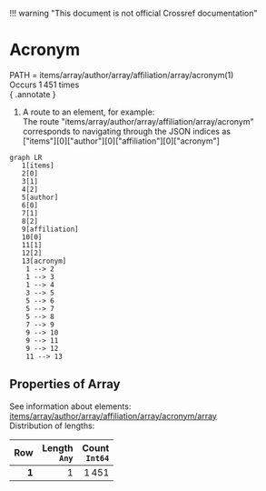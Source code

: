 !!! warning "This document is not official Crossref documentation"
# Acronym
PATH = items/array/author/array/affiliation/array/acronym(1)  
Occurs 1 451 times  
{ .annotate }

1. A route to an element, for example:  
   The route "items/array/author/array/affiliation/array/acronym" corresponds to navigating through the JSON indices as  
   ["items"][0]["author"][0]["affiliation"][0]["acronym"]  

```mermaid
graph LR
   1[items]
   2[0]
   3[1]
   4[2]
   5[author]
   6[0]
   7[1]
   8[2]
   9[affiliation]
   10[0]
   11[1]
   12[2]
   13[acronym]
    1 --> 2
    1 --> 3
    1 --> 4
    3 --> 5
    5 --> 6
    5 --> 7
    5 --> 8
    7 --> 9
    9 --> 10
    9 --> 11
    9 --> 12
    11 --> 13
```


## Properties of Array
See information about elements: [items/array/author/array/affiliation/array/acronym/array](array/index.md)  
Distribution of lengths:  

| **Row** | **Length**<br>`Any` | **Count**<br>`Int64` |
|--------:|--------------------:|---------------------:|
| **1**   | 1                   | 1 451                |

